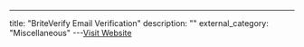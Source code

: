 ---
title: "BriteVerify Email Verification"
description: ""
external_category: "Miscellaneous"
---[Visit Website](http://www.briteverify.co.uk/)

